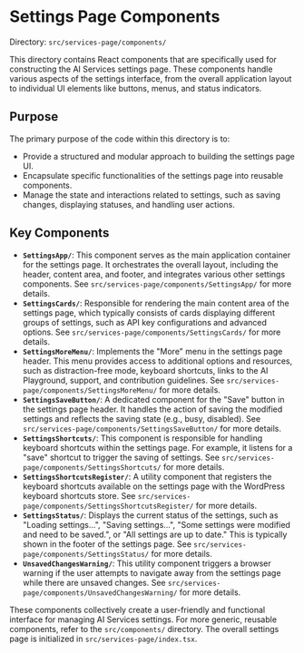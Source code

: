 # Settings Page Components

Directory: `src/services-page/components/`

This directory contains React components that are specifically used for constructing the AI Services settings page. These components handle various aspects of the settings interface, from the overall application layout to individual UI elements like buttons, menus, and status indicators.

## Purpose

The primary purpose of the code within this directory is to:

- Provide a structured and modular approach to building the settings page UI.
- Encapsulate specific functionalities of the settings page into reusable components.
- Manage the state and interactions related to settings, such as saving changes, displaying statuses, and handling user actions.

## Key Components

- **`SettingsApp/`**: This component serves as the main application container for the settings page. It orchestrates the overall layout, including the header, content area, and footer, and integrates various other settings components. See `src/services-page/components/SettingsApp/` for more details.
- **`SettingsCards/`**: Responsible for rendering the main content area of the settings page, which typically consists of cards displaying different groups of settings, such as API key configurations and advanced options. See `src/services-page/components/SettingsCards/` for more details.
- **`SettingsMoreMenu/`**: Implements the "More" menu in the settings page header. This menu provides access to additional options and resources, such as distraction-free mode, keyboard shortcuts, links to the AI Playground, support, and contribution guidelines. See `src/services-page/components/SettingsMoreMenu/` for more details.
- **`SettingsSaveButton/`**: A dedicated component for the "Save" button in the settings page header. It handles the action of saving the modified settings and reflects the saving state (e.g., busy, disabled). See `src/services-page/components/SettingsSaveButton/` for more details.
- **`SettingsShortcuts/`**: This component is responsible for handling keyboard shortcuts within the settings page. For example, it listens for a "save" shortcut to trigger the saving of settings. See `src/services-page/components/SettingsShortcuts/` for more details.
- **`SettingsShortcutsRegister/`**: A utility component that registers the keyboard shortcuts available on the settings page with the WordPress keyboard shortcuts store. See `src/services-page/components/SettingsShortcutsRegister/` for more details.
- **`SettingsStatus/`**: Displays the current status of the settings, such as "Loading settings…", "Saving settings…", "Some settings were modified and need to be saved.", or "All settings are up to date." This is typically shown in the footer of the settings page. See `src/services-page/components/SettingsStatus/` for more details.
- **`UnsavedChangesWarning/`**: This utility component triggers a browser warning if the user attempts to navigate away from the settings page while there are unsaved changes. See `src/services-page/components/UnsavedChangesWarning/` for more details.

These components collectively create a user-friendly and functional interface for managing AI Services settings. For more generic, reusable components, refer to the `src/components/` directory. The overall settings page is initialized in `src/services-page/index.tsx`.
